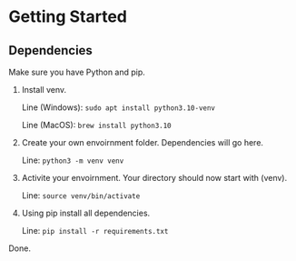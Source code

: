 # Getting Started

## Dependencies
Make sure you have Python and pip.

1. Install venv.

    Line (Windows): ```sudo apt install python3.10-venv```

    Line (MacOS): ```brew install python3.10```

3. Create your own envoirnment folder. Dependencies will go here.

    Line: ```python3 -m venv venv```

4. Activite your envoirnment. Your directory should now start with (venv).

    Line: ```source venv/bin/activate```

5. Using pip install all dependencies.

    Line: ```pip install -r requirements.txt```

Done.
